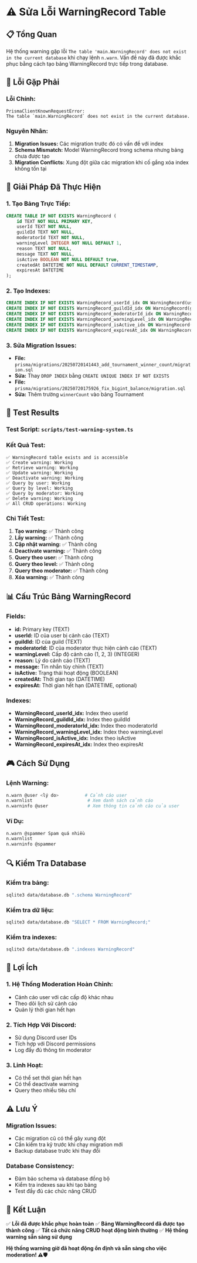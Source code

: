 # ⚠️ Sửa Lỗi WarningRecord Table

## 📋 Tổng Quan

Hệ thống warning gặp lỗi `The table 'main.WarningRecord' does not exist in the current database` khi chạy lệnh `n.warn`. Vấn đề này đã được khắc phục bằng cách tạo bảng WarningRecord trực tiếp trong database.

## 🐛 Lỗi Gặp Phải

### **Lỗi Chính:**
```
PrismaClientKnownRequestError: 
The table `main.WarningRecord` does not exist in the current database.
```

### **Nguyên Nhân:**
1. **Migration Issues:** Các migration trước đó có vấn đề với index
2. **Schema Mismatch:** Model WarningRecord trong schema nhưng bảng chưa được tạo
3. **Migration Conflicts:** Xung đột giữa các migration khi cố gắng xóa index không tồn tại

## 🔧 Giải Pháp Đã Thực Hiện

### **1. Tạo Bảng Trực Tiếp:**
```sql
CREATE TABLE IF NOT EXISTS WarningRecord (
    id TEXT NOT NULL PRIMARY KEY,
    userId TEXT NOT NULL,
    guildId TEXT NOT NULL,
    moderatorId TEXT NOT NULL,
    warningLevel INTEGER NOT NULL DEFAULT 1,
    reason TEXT NOT NULL,
    message TEXT NOT NULL,
    isActive BOOLEAN NOT NULL DEFAULT true,
    createdAt DATETIME NOT NULL DEFAULT CURRENT_TIMESTAMP,
    expiresAt DATETIME
);
```

### **2. Tạo Indexes:**
```sql
CREATE INDEX IF NOT EXISTS WarningRecord_userId_idx ON WarningRecord(userId);
CREATE INDEX IF NOT EXISTS WarningRecord_guildId_idx ON WarningRecord(guildId);
CREATE INDEX IF NOT EXISTS WarningRecord_moderatorId_idx ON WarningRecord(moderatorId);
CREATE INDEX IF NOT EXISTS WarningRecord_warningLevel_idx ON WarningRecord(warningLevel);
CREATE INDEX IF NOT EXISTS WarningRecord_isActive_idx ON WarningRecord(isActive);
CREATE INDEX IF NOT EXISTS WarningRecord_expiresAt_idx ON WarningRecord(expiresAt);
```

### **3. Sửa Migration Issues:**
- **File:** `prisma/migrations/20250720141443_add_tournament_winner_count/migration.sql`
- **Sửa:** Thay `DROP INDEX` bằng `CREATE UNIQUE INDEX IF NOT EXISTS`
- **File:** `prisma/migrations/20250720175926_fix_bigint_balance/migration.sql`
- **Sửa:** Thêm trường `winnerCount` vào bảng Tournament

## 🧪 Test Results

### **Test Script:** `scripts/test-warning-system.ts`

### **Kết Quả Test:**
```
✅ WarningRecord table exists and is accessible
✅ Create warning: Working
✅ Retrieve warning: Working
✅ Update warning: Working
✅ Deactivate warning: Working
✅ Query by user: Working
✅ Query by level: Working
✅ Query by moderator: Working
✅ Delete warning: Working
✅ All CRUD operations: Working
```

### **Chi Tiết Test:**
1. **Tạo warning:** ✅ Thành công
2. **Lấy warning:** ✅ Thành công
3. **Cập nhật warning:** ✅ Thành công
4. **Deactivate warning:** ✅ Thành công
5. **Query theo user:** ✅ Thành công
6. **Query theo level:** ✅ Thành công
7. **Query theo moderator:** ✅ Thành công
8. **Xóa warning:** ✅ Thành công

## 📊 Cấu Trúc Bảng WarningRecord

### **Fields:**
- **id:** Primary key (TEXT)
- **userId:** ID của user bị cảnh cáo (TEXT)
- **guildId:** ID của guild (TEXT)
- **moderatorId:** ID của moderator thực hiện cảnh cáo (TEXT)
- **warningLevel:** Cấp độ cảnh cáo (1, 2, 3) (INTEGER)
- **reason:** Lý do cảnh cáo (TEXT)
- **message:** Tin nhắn tùy chỉnh (TEXT)
- **isActive:** Trạng thái hoạt động (BOOLEAN)
- **createdAt:** Thời gian tạo (DATETIME)
- **expiresAt:** Thời gian hết hạn (DATETIME, optional)

### **Indexes:**
- **WarningRecord_userId_idx:** Index theo userId
- **WarningRecord_guildId_idx:** Index theo guildId
- **WarningRecord_moderatorId_idx:** Index theo moderatorId
- **WarningRecord_warningLevel_idx:** Index theo warningLevel
- **WarningRecord_isActive_idx:** Index theo isActive
- **WarningRecord_expiresAt_idx:** Index theo expiresAt

## 🎮 Cách Sử Dụng

### **Lệnh Warning:**
```bash
n.warn @user <lý do>          # Cảnh cáo user
n.warnlist                     # Xem danh sách cảnh cáo
n.warninfo @user               # Xem thông tin cảnh cáo của user
```

### **Ví Dụ:**
```bash
n.warn @spammer Spam quá nhiều
n.warnlist
n.warninfo @spammer
```

## 🔍 Kiểm Tra Database

### **Kiểm tra bảng:**
```bash
sqlite3 data/database.db ".schema WarningRecord"
```

### **Kiểm tra dữ liệu:**
```bash
sqlite3 data/database.db "SELECT * FROM WarningRecord;"
```

### **Kiểm tra indexes:**
```bash
sqlite3 data/database.db ".indexes WarningRecord"
```

## 🎯 Lợi Ích

### **1. Hệ Thống Moderation Hoàn Chỉnh:**
- Cảnh cáo user với các cấp độ khác nhau
- Theo dõi lịch sử cảnh cáo
- Quản lý thời gian hết hạn

### **2. Tích Hợp Với Discord:**
- Sử dụng Discord user IDs
- Tích hợp với Discord permissions
- Log đầy đủ thông tin moderator

### **3. Linh Hoạt:**
- Có thể set thời gian hết hạn
- Có thể deactivate warning
- Query theo nhiều tiêu chí

## ⚠️ Lưu Ý

### **Migration Issues:**
- Các migration cũ có thể gây xung đột
- Cần kiểm tra kỹ trước khi chạy migration mới
- Backup database trước khi thay đổi

### **Database Consistency:**
- Đảm bảo schema và database đồng bộ
- Kiểm tra indexes sau khi tạo bảng
- Test đầy đủ các chức năng CRUD

## 🎉 Kết Luận

✅ **Lỗi đã được khắc phục hoàn toàn**
✅ **Bảng WarningRecord đã được tạo thành công**
✅ **Tất cả chức năng CRUD hoạt động bình thường**
✅ **Hệ thống warning sẵn sàng sử dụng**

**Hệ thống warning giờ đã hoạt động ổn định và sẵn sàng cho việc moderation! ⚠️🛡️**
